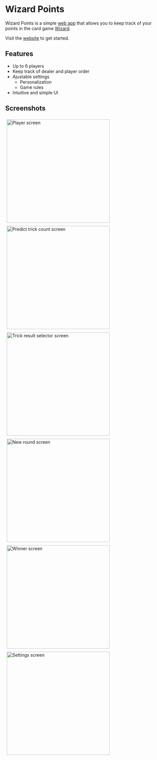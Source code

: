# Wizard Points

Wizard Points is a simple [web app](https://wizard-points.web.app/#/) that allows you to keep track of your points in the card game [Wizard](https://en.wikipedia.org/wiki/Wizard_(card_game)). 

Visit the [website](https://wizard-points.web.app/#/) to get started.

## Features

- Up to 6 players
- Keep track of dealer and player order
- Ajustable settings
    - Personalization
    - Game rules
- Intuitive and simple UI

## Screenshots



<img src="images/players.png"
     alt="Player screen"
     width=330px
     style="float: left; margin: 5px;"/>
<img src="images/trick_prediction.png"
     alt="Predict trick count screen"
     width=330px
     style="float: left; margin: 5px;"/>
<img src="images/trick_selector.png"
     alt="Trick result selector screen"
     width=330px
     style="float: left; margin: 5px;"/>
<img src="images/new_round.png"
     alt="New round screen"
     width=330px
     style="float: left; margin: 5px;"/>
<img src="images/winner.png"
     alt="Winner screen"
     width=330px
     style="float: left; margin: 5px;"/>
<img src="images/settings.png"
     alt="Settings screen"
     width=330px
     style="float: left; margin: 5px;"/>